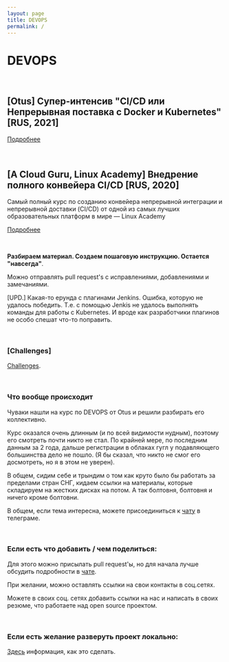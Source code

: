 ```yaml
---
layout: page
title: DEVOPS
permalink: /
---
```


# DEVOPS

<br/>

## [Otus] Супер-интенсив "CI/CD или Непрерывная поставка с Docker и Kubernetes" [RUS, 2021]

[Подробнее](/schools/devops/otus/super-intensive/)

<br/>

## [A Cloud Guru, Linux Academy] Внедрение полного конвейера CI/CD [RUS, 2020]

Самый полный курс по созданию конвейера непрерывной интеграции и непрерывной доставки (CI/CD) от одной из самых лучших образовательных платформ в мире — Linux Academy

[Подробнее](/videos/devops/implementing-a-full-ci-cd-pipeline/)

<br/>

**Разбираем материал. Создаем пошаговую инструкцию. Остается "навсегда"**.

Можно отправлять pull request's с исправлениями, добавлениями и замечаниями.

[UPD.] Какая-то ерунда с плагинами Jenkins. Ошибка, которую не удалось победить. Т.е. с помощью Jenkis не удалось выполнять команды для работы с Kubernetes. И вроде как разработчики плагинов не особо спешат что-то поправить.

<br/>

### [Challenges]

<a href="/challenges/">Challenges</a>.

<br/>

### Что вообще происходит

Чуваки нашли на курс по DEVOPS от Otus и решили разбирать его коллективно.

Курс оказался очень длинным (и по всей видимости нудным), поэтому его смотреть почти никто не стал. По крайней мере, по последним данным за 2 года, дальше регистрации в облаках гугл у подавляющего большинства дело не пошло. (Я бы сказал, что никто не смог его досмотреть, но я в этом не уверен).

В общем, сидим себе и трындим о том как круто было бы работать за пределами стран СНГ, кидаем ссылки на материалы, которые складируем на жестких дисках на потом. А так болтовня, болтовня и ничего кроме болтовни.

В общем, если тема интересна, можете присоединиться к <a href="/chat/">чату</a> в телеграме.

<br/>

### Если есть что добавить / чем поделиться:

Для этого можно присылать pull request'ы, но для начала лучше обсудить подробности в <a href="/chat/">чате</a>.

При желании, можно оставлять ссылки на свои контакты в соц.сетях.

Можете в своих соц. сетях добавить ссылки на нас и написать в своих резюме, что работаете над open source проектом.

<br/>

### Если есть желание разверуть проект локально:

[Здесь](/devops/docker/itsimple/) информация, как это сделать.

